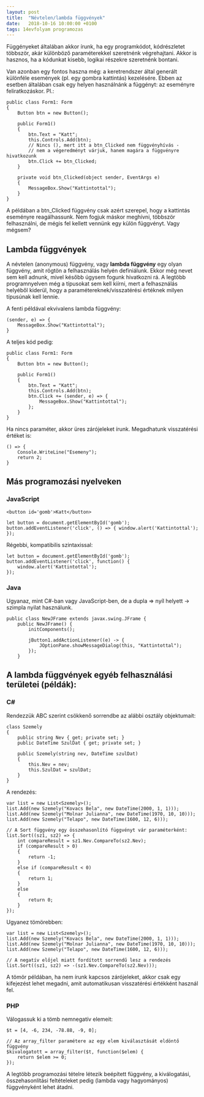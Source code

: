 ```yaml
---
layout: post
title:  "Névtelen/lambda függvények"
date:   2018-10-16 10:00:00 +0100
tags: 14evfolyam programozas
---
```


Függényeket általában akkor írunk, ha egy programkódot, kódrészletet többször, akár különböző paraméterekkel szeretnénk végrehajtani.
Akkor is hasznos, ha a kódunkat kisebb, logikai részekre szeretnénk bontani.

Van azonban egy fontos haszna még: a keretrendszer által generált különféle események (pl. egy gombra kattintás) kezelésére.
Ebben az esetben általában csak egy helyen használnánk a függényt: az eseményre feliratkozáskor. Pl.:

<pre><code class="csharp">public class Form1: Form
{
    Button btn = new Button();

    public Form1()
    {
        btn.Text = "Katt";
        this.Controls.Add(btn);
        // Nincs (), mert itt a btn_Clicked nem függvényhívás -
        // nem a végeredményt várjuk, hanem magára a függvényre hivatkozunk
        btn.Click += btn_Clicked;
    }

    private void btn_Clicked(object sender, EventArgs e)
    {
        MessageBox.Show("Kattintottal");
    }
}
</code></pre>

A példában a btn_Clicked függvény csak azért szerepel, hogy a kattintás eseményre reagálhassunk. Nem fogjuk máskor meghívni, többször felhasználni,
de mégis fel kellett vennünk egy külön függvényt. Vagy mégsem?

## Lambda függvények

A névtelen (anonymous) függvény, vagy **lambda függvény** egy olyan függvény, amit rögtön a felhasználás helyén definiálunk. Ekkor még nevet sem kell adnunk, mivel később úgysem fogunk hivatkozni rá. A legtöbb programnyelven még a típusokat sem kell kiírni, mert a felhasználás helyéből kiderül, hogy a paramétereknek/visszatérési értéknek milyen típusúnak kell lennie.

A fenti példával ekvivalens lambda függvény:

<pre><code class="csharp">(sender, e) => {
    MessageBox.Show("Kattintottal");
}
</code></pre>

A teljes kód pedig:

<pre><code class="csharp">public class Form1: Form
{
    Button btn = new Button();

    public Form1()
    {
        btn.Text = "Katt";
        this.Controls.Add(btn);
        btn.Click += (sender, e) => {
            MessageBox.Show("Kattintottal");
        };
    }
}
</code></pre>

Ha nincs paraméter, akkor üres zárójeleket írunk. Megadhatunk visszatérési értéket is:

<pre><code class="csharp">() => {
    Console.WriteLine("Esemeny");
    return 2;
}
</code></pre>

## Más programozási nyelveken

### JavaScript

<pre><code class="html">&lt;button id=&apos;gomb&apos;&gt;Katt&lt;/button&gt;
</code></pre>

<pre><code class="javascript">let button = document.getElementById('gomb');
button.addEventListener('click', () => { window.alert('Kattintottal'); });
</code></pre>

Régebbi, kompatibilis szintaxissal:

<pre><code class="javascript">let button = document.getElementById('gomb');
button.addEventListener('click', function() {
    window.alert('Kattintottal');
});
</code></pre>

### Java

Ugyanaz, mint C#-ban vagy JavaScript-ben, de a dupla => nyíl helyett -> szimpla nyilat használunk.

<pre><code class="java">public class NewJFrame extends javax.swing.JFrame {
    public NewJFrame() {
        initComponents();

        jButton1.addActionListener((e) -> {
            JOptionPane.showMessageDialog(this, "Kattintottal");
        });
    }
</code></pre>

## A lambda függvények egyéb felhasználási területei (példák):

### C#

Rendezzük ABC szerint csökkenő sorrendbe az alábbi osztály objektumait:

<pre><code class="csharp">class Szemely
{
    public string Nev { get; private set; }
    public DateTime SzulDat { get; private set; }

    public Szemely(string nev, DateTime szulDat)
    {
        this.Nev = nev;
        this.SzulDat = szulDat;
    }
}
</code></pre>

A rendezés:

<pre><code class="csharp">var list = new List&lt;Szemely>();
list.Add(new Szemely("Kovacs Bela", new DateTime(2000, 1, 1)));
list.Add(new Szemely("Molnar Julianna", new DateTime(1970, 10, 10)));
list.Add(new Szemely("Telapo", new DateTime(1600, 12, 6)));

// A Sort függvény egy összehasonlító függvényt vár paraméterként:
list.Sort((sz1, sz2) => {
    int compareResult = sz1.Nev.CompareTo(sz2.Nev);
    if (compareResult > 0)
    {
        return -1;
    }
    else if (compareResult < 0)
    {
        return 1;
    }
    else
    {
        return 0;
    }
});
</code></pre>

Ugyanez tömörebben:

<pre><code class="csharp">var list = new List&lt;Szemely>();
list.Add(new Szemely("Kovacs Bela", new DateTime(2000, 1, 1)));
list.Add(new Szemely("Molnar Julianna", new DateTime(1970, 10, 10)));
list.Add(new Szemely("Telapo", new DateTime(1600, 12, 6)));

// A negatív előjel miatt fordított sorrendű lesz a rendezés
list.Sort((sz1, sz2) => -(sz1.Nev.CompareTo(sz2.Nev)));
</code></pre>

A tömör példában, ha nem írunk kapcsos zárójeleket, akkor csak egy kifejezést lehet megadni, amit automatikusan visszatérési értékként használ fel.

### PHP

Válogassuk ki a tömb nemnegatív elemeit:

<pre><code class="php">$t = [4, -6, 234, -78.88, -9, 0];

// Az array_filter paramétere az egy elem kiválasztását eldöntő függvény
$kivalogatott = array_filter($t, function($elem) {
    return $elem >= 0;
});
</code></pre>

A legtöbb programozási tételre létezik beépített függvény, a kiválogatási, összehasonlítási feltételeket pedig (lambda vagy hagyományos) függvényként lehet átadni.
